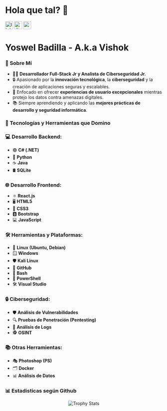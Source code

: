 <h1 align="left">Hola que tal? 👋</h1>

<div align="left">
  <img src="https://img.shields.io/static/v1?message=LinkedIn&logo=linkedin&label=&color=8a2be2&logoColor=fff&labelColor=8a2be2&style=for-the-badge" height="25" alt="linkedin logo"  />
  <img src="https://img.shields.io/static/v1?message=Discord&logo=discord&label=&color=8a2be2&logoColor=fff&labelColor=8a2be2&style=for-the-badge" height="25" alt="discord logo"  />
  <img src="https://komarev.com/ghpvc/?username=Yoswell&style=for-the-badge&color=blueviolet" height="25" alt="profile views" />
  
</div>

<h1 align="left">Yoswel Badilla - A.k.a Vishok</h1>

### 🚀 **Sobre Mí**

- 👨‍💻 **Desarrollador Full-Stack Jr y Analista de Ciberseguridad Jr.**  
- 🔒 Apasionado por la **innovación tecnológica**, la **ciberseguridad** y la creación de aplicaciones seguras y escalables.  
- 🎯 Enfocado en ofrecer **experiencias de usuario excepcionales** mientras protejo los datos contra amenazas digitales.  
- 📚 Siempre aprendiendo y aplicando las **mejores prácticas de desarrollo y seguridad informática**.

### 🚀 **Tecnologías y Herramientas que Domino**

### 💻 **Desarrollo Backend:**  
- 🟣 **C# (.NET)**  
- 🐍 **Python**  
- ☕ **Java**  
- 🛢️ **SQLite**  

### 🌐 **Desarrollo Frontend:**  
- ⚛️ **React.js**  
- 🖥️ **HTML5**  
- 🎨 **CSS3**  
- 🅱️ **Bootstrap**  
- 💻 **JavaScript**  

### 🛠️ **Herramientas y Plataformas:**  
- 🐧 **Linux (Ubuntu, Debian)**  
- 🪟 **Windows**  
- 🛡️ **Kali Linux**  
- 🔄 **GitHub**  
- 🐚 **Bash**  
- 🧠 **PowerShell**  
- 🛠️ **Visual Studio**  

### 🔒 **Ciberseguridad:**  
- 🛡️ **Análisis de Vulnerabilidades**  
- 🔍 **Pruebas de Penetración (Pentesting)**  
- 📜 **Análisis de Logs**  
- 🕵️ **OSINT**  

### 📚 **Otras Herramientas:**  
- 🎭 **Photoshop (PS)**  
- 🗂️ **Docker**  
- 📊 **Análisis de Datos**  

### 📊 **Estadisticas según Github**
<div align="center">
  <img src="https://github-profile-trophy.vercel.app/?username=Yoswell&theme=onestar&no-frame=true&margin-w=15" alt="Trophy Stats"/>
</div>
